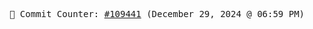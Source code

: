 <p align="center">
    <samp>
        📮 Commit Counter: <a href="https://github.com/Javascript-void0/Javascript-void0/commits/main">#109441</a> (December 29, 2024 @ 06:59 PM)
    </samp>
</p>